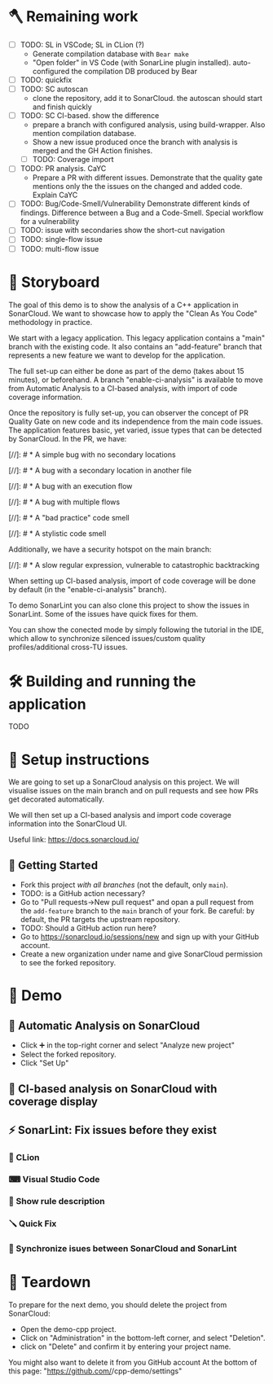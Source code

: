 # 🪓 Remaining work
- [ ] TODO: SL in VSCode; SL in CLion (?)
  - Generate compilation database with `Bear make`
  - "Open folder" in VS Code (with SonarLine plugin installed). auto-configured the compilation DB produced by Bear
- [ ] TODO: quickfix
- [ ] TODO: SC autoscan
  - clone the repository, add it to SonarCloud. the autoscan should start and finish quickly
- [ ] TODO: SC CI-based. show the difference
  - prepare a branch with configured analysis, using build-wrapper.
    Also mention compilation database.
  - Show a new issue produced once the branch with analysis is merged and the GH Action finishes.
  - [ ] TODO: Coverage import
- [ ] TODO: PR analysis. CaYC
  - Prepare a PR with different issues.
    Demonstrate that the quality gate mentions only the the issues on the changed and added code.
    Explain CaYC
- [ ] TODO: Bug/Code-Smell/Vulnerability
  Demonstrate different kinds of findings. Difference between a Bug and a Code-Smell.
  Special workflow for a vulnerability
- [ ] TODO: issue with secondaries
  show the short-cut navigation
- [ ] TODO: single-flow issue
- [ ] TODO: multi-flow issue

# 📜 Storyboard

The goal of this demo is to show the analysis of a C++ application in SonarCloud.
We want to showcase how to apply the "Clean As You Code" methodology in practice.

We start with a legacy application.
This legacy application contains a "main" branch with the existing code.
It also contains an "add-feature" branch that represents a new feature we want to develop for the application.

The full set-up can either be done as part of the demo (takes about 15 minutes), or beforehand.
A branch "enable-ci-analysis" is available to move from Automatic Analysis to a CI-based analysis, with import of code coverage information.

Once the repository is fully set-up, you can observer the concept of PR Quality Gate on new code
and its independence from the main code issues.
The application features basic, yet varied, issue types that can be detected by SonarCloud. In the PR, we have:

[//]: # * A simple bug with no secondary locations

[//]: # * A bug with a secondary location in another file

[//]: # * A bug with an execution flow

[//]: # * A bug with multiple flows

[//]: # * A "bad practice" code smell

[//]: # * A stylistic code smell

Additionally, we have a security hotspot on the main branch:

[//]: # * A slow regular expression, vulnerable to catastrophic backtracking

When setting up CI-based analysis, import of code coverage will be done by default (in the "enable-ci-analysis" branch).

To demo SonarLint you can also clone this project to show the issues in SonarLint.
Some of the issues have quick fixes for them.

You can show the conected mode by simply following the tutorial in the IDE,
which allow to synchronize silenced issues/custom quality profiles/additional cross-TU issues.

# 🛠 Building and running the application

TODO

# 📝 Setup instructions

We are going to set up a SonarCloud analysis on this project.
We will visualise issues on the main branch and on pull requests and see how PRs get decorated automatically.

We will then set up a CI-based analysis and import code coverage information into the SonarCloud UI.

Useful link: https://docs.sonarcloud.io/

## 🛫 Getting Started

* Fork this project *with all branches* (not the default, only `main`).
* TODO: is a GitHub action necessary?
* Go to "Pull requests->New pull request" and opan a pull request from the
  `add-feature` branch to the `main` branch of your fork.
  Be careful: by default, the PR targets the upstream repository.
* TODO: Should a GitHub action run here?
* Go to https://sonarcloud.io/sessions/new and sign up with your GitHub account.
* Create a new organization under name and give SonarCloud permission to see the forked repository.

# 🎥 Demo

## 🤖 Automatic Analysis on SonarCloud

* Click ➕ in the top-right corner and select "Analyze new project"
* Select the forked repository.
* Click "Set Up"

## 👷 CI-based analysis on SonarCloud with coverage display

## ⚡ SonarLint: Fix issues before they exist

### 🦭 CLion

### ⌨ Visual Studio Code

### 📄 Show rule description

### 🪛 Quick Fix

### 🔌 Synchronize isues between SonarCloud and SonarLint

# 🛬 Teardown 

To prepare for the next demo, you should delete the project from SonarCloud:

* Open the demo-cpp project.
* Click on "Administration" in the bottom-left corner, and select "Deletion".
* click on "Delete" and confirm it by entering your project name.

You might also want to delete it from you GitHub account
At the bottom of this page: "https://github.com/<your-account>/cpp-demo/settings"

